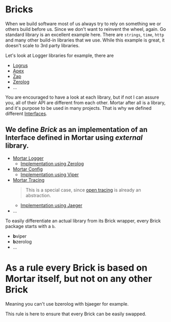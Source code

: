 # Bricks

When we build software most of us always try to rely on something we or others build before us.
Since we don't want to reinvent the wheel, again. Go standard library is an excellent example here.
There are `strings`, `time`, `http` and many other build-in libraries that we use.
While this example is great, it doesn't scale to 3rd party libraries.

Let's look at Logger libraries for example, there are

- [Logrus](https://github.com/sirupsen/logrus)
- [Apex](https://github.com/apex/log)
- [Zap](https://github.com/uber-go/zap)
- [Zerolog](https://github.com/rs/zerolog)
- ...

You are encouraged to have a look at each library, but if not I can assure you, all of their API are different from each other.
Mortar after all is a library, and it's purpose to be used in many projects.
That is why we defined different [Interfaces](../interfaces).

## We define *Brick* as an implementation of an Interface defined in Mortar using *external* library. 

- [Mortar Logger](https://github.com/go-masonry/mortar/blob/master/interfaces/log/interfaces.go) 
    - [Implementation using Zerolog](https://github.com/go-masonry/bzerolog)
- [Mortar Config](https://github.com/go-masonry/mortar/blob/master/interfaces/cfg/interfaces.go)
    - [Implementation using Viper](https://github.com/go-masonry/bviper)
- [Mortar Tracing](https://github.com/go-masonry/mortar/blob/master/interfaces/trace/interfaces.go)
    > This is a special case, since [open tracing](https://github.com/opentracing/opentracing-go) is already an abstraction. 
    - [Implementation using Jaeger](https://github.com/go-masonry/bjaeger)
- ...

To easily differentiate an actual library from its Brick wrapper, every Brick package starts with a `b`.

- **b**viper
- **b**zerolog
- ...

# As a rule every Brick is based on Mortar itself, but not on any other Brick

Meaning you can't use bzerolog with bjaeger for example.

This rule is here to ensure that every Brick can be easily swapped.